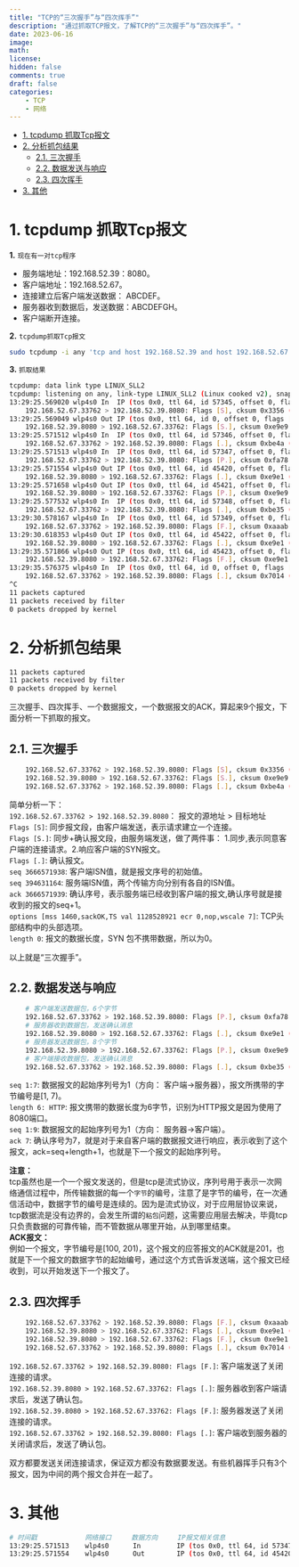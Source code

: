 ```yaml
---
title: "TCP的“三次握手”与“四次挥手”"
description: "通过抓取TCP报文，了解TCP的“三次握手”与“四次挥手”。"
date: 2023-06-16
image: 
math: 
license: 
hidden: false
comments: true
draft: false
categories:
    - TCP
    - 网络
---
```


- [1. tcpdump 抓取Tcp报文](#1-tcpdump-抓取tcp报文)
- [2. 分析抓包结果](#2-分析抓包结果)
  - [2.1. 三次握手](#21-三次握手)
  - [2.2. 数据发送与响应](#22-数据发送与响应)
  - [2.3. 四次挥手](#23-四次挥手)
- [3. 其他](#3-其他)


# 1. tcpdump 抓取Tcp报文
**1.** `现在有一对tcp程序`     
- 服务端地址：192.168.52.39：8080。       
- 客户端地址：192.168.52.67。   
- 连接建立后客户端发送数据： ABCDEF。
- 服务器收到数据后，发送数据：ABCDEFGH。    
- 客户端断开连接。   


**2.** `tcpdump抓取Tcp报文`  
```bash
sudo tcpdump -i any 'tcp and host 192.168.52.39 and host 192.168.52.67' -vvn
```

**3.** `抓取结果`   
```bash
tcpdump: data link type LINUX_SLL2
tcpdump: listening on any, link-type LINUX_SLL2 (Linux cooked v2), snapshot length 262144 bytes
13:29:25.569020 wlp4s0 In  IP (tos 0x0, ttl 64, id 57345, offset 0, flags [DF], proto TCP (6), length 60)
    192.168.52.67.33762 > 192.168.52.39.8080: Flags [S], cksum 0x3356 (correct), seq 3666571938, win 64240, options [mss 1460,sackOK,TS val 1128528921 ecr 0,nop,wscale 7], length 0
13:29:25.569049 wlp4s0 Out IP (tos 0x0, ttl 64, id 0, offset 0, flags [DF], proto TCP (6), length 60)
    192.168.52.39.8080 > 192.168.52.67.33762: Flags [S.], cksum 0xe9e9 (incorrect -> 0x92ef), seq 394631164, ack 3666571939, win 65160, options [mss 1460,sackOK,TS val 4121163671 ecr 1128528921,nop,wscale 7], length 0
13:29:25.571512 wlp4s0 In  IP (tos 0x0, ttl 64, id 57346, offset 0, flags [DF], proto TCP (6), length 52)
    192.168.52.67.33762 > 192.168.52.39.8080: Flags [.], cksum 0xbe4a (correct), seq 1, ack 1, win 502, options [nop,nop,TS val 1128528925 ecr 4121163671], length 0
13:29:25.571513 wlp4s0 In  IP (tos 0x0, ttl 64, id 57347, offset 0, flags [DF], proto TCP (6), length 58)
    192.168.52.67.33762 > 192.168.52.39.8080: Flags [P.], cksum 0xfa78 (correct), seq 1:7, ack 1, win 502, options [nop,nop,TS val 1128528925 ecr 4121163671], length 6: HTTP
13:29:25.571554 wlp4s0 Out IP (tos 0x0, ttl 64, id 45420, offset 0, flags [DF], proto TCP (6), length 52)
    192.168.52.39.8080 > 192.168.52.67.33762: Flags [.], cksum 0xe9e1 (incorrect -> 0xbe39), seq 1, ack 7, win 510, options [nop,nop,TS val 4121163674 ecr 1128528925], length 0
13:29:25.571658 wlp4s0 Out IP (tos 0x0, ttl 64, id 45421, offset 0, flags [DF], proto TCP (6), length 60)
    192.168.52.39.8080 > 192.168.52.67.33762: Flags [P.], cksum 0xe9e9 (incorrect -> 0xb520), seq 1:9, ack 7, win 510, options [nop,nop,TS val 4121163674 ecr 1128528925], length 8: HTTP
13:29:25.577532 wlp4s0 In  IP (tos 0x0, ttl 64, id 57348, offset 0, flags [DF], proto TCP (6), length 52)
    192.168.52.67.33762 > 192.168.52.39.8080: Flags [.], cksum 0xbe35 (correct), seq 7, ack 9, win 502, options [nop,nop,TS val 1128528929 ecr 4121163674], length 0
13:29:30.578167 wlp4s0 In  IP (tos 0x0, ttl 64, id 57349, offset 0, flags [DF], proto TCP (6), length 52)
    192.168.52.67.33762 > 192.168.52.39.8080: Flags [F.], cksum 0xaaab (correct), seq 7, ack 9, win 502, options [nop,nop,TS val 1128533930 ecr 4121163674], length 0
13:29:30.618353 wlp4s0 Out IP (tos 0x0, ttl 64, id 45422, offset 0, flags [DF], proto TCP (6), length 52)
    192.168.52.39.8080 > 192.168.52.67.33762: Flags [.], cksum 0xe9e1 (incorrect -> 0x96ec), seq 9, ack 8, win 510, options [nop,nop,TS val 4121168721 ecr 1128533930], length 0
13:29:35.571866 wlp4s0 Out IP (tos 0x0, ttl 64, id 45423, offset 0, flags [DF], proto TCP (6), length 52)
    192.168.52.39.8080 > 192.168.52.67.33762: Flags [F.], cksum 0xe9e1 (incorrect -> 0x8392), seq 9, ack 8, win 510, options [nop,nop,TS val 4121173674 ecr 1128533930], length 0
13:29:35.576375 wlp4s0 In  IP (tos 0x0, ttl 64, id 0, offset 0, flags [DF], proto TCP (6), length 52)
    192.168.52.67.33762 > 192.168.52.39.8080: Flags [.], cksum 0x7014 (correct), seq 8, ack 10, win 502, options [nop,nop,TS val 1128538928 ecr 4121173674], length 0
^C
11 packets captured
11 packets received by filter
0 packets dropped by kernel
```

# 2. 分析抓包结果
```bash
11 packets captured
11 packets received by filter
0 packets dropped by kernel
```
三次握手、四次挥手、一个数据报文，一个数据报文的ACK，算起来9个报文，下面分析一下抓取的报文。     


## 2.1. 三次握手
```bash
    192.168.52.67.33762 > 192.168.52.39.8080: Flags [S], cksum 0x3356 (correct), seq 3666571938, win 64240, options [mss 1460,sackOK,TS val 1128528921 ecr 0,nop,wscale 7], length 0
    192.168.52.39.8080 > 192.168.52.67.33762: Flags [S.], cksum 0xe9e9 (incorrect -> 0x92ef), seq 394631164, ack 3666571939, win 65160, options [mss 1460,sackOK,TS val 4121163671 ecr 1128528921,nop,wscale 7], length 0
    192.168.52.67.33762 > 192.168.52.39.8080: Flags [.], cksum 0xbe4a (correct), seq 1, ack 1, win 502, options [nop,nop,TS val 1128528925 ecr 4121163671], length 0
```
简单分析一下：   
`192.168.52.67.33762 > 192.168.52.39.8080`： 报文的源地址 > 目标地址    
`Flags [S]`:   同步报文段，由客户端发送，表示请求建立一个连接。   
`Flags [S.]`:  同步+确认报文段，由服务端发送，做了两件事： 1.同步,表示同意客户端的连接请求。2.响应客户端的SYN报文。    
`Flags [.]`:   确认报文。   
`seq 3666571938`:   客户端ISN值，就是报文序号的初始值。   
`seq 394631164`:    服务端ISN值，两个传输方向分别有各自的ISN值。    
`ack 3666571939`:   确认序号，表示服务端已经收到客户端的报文,确认序号就是接收到的报文的seq+1。    
`options [mss 1460,sackOK,TS val 1128528921 ecr 0,nop,wscale 7]`:   TCP头部结构中的头部选项。   
`length 0`:  报文的数据长度，SYN 包不携带数据，所以为0。    

以上就是“三次握手”。   

## 2.2. 数据发送与响应   
```bash
    # 客户端发送数据包，6个字节
    192.168.52.67.33762 > 192.168.52.39.8080: Flags [P.], cksum 0xfa78 (correct), seq 1:7, ack 1, win 502, options [nop,nop,TS val 1128528925 ecr 4121163671], length 6: HTTP
    # 服务器收到数据包，发送确认消息
    192.168.52.39.8080 > 192.168.52.67.33762: Flags [.], cksum 0xe9e1 (incorrect -> 0xbe39), seq 1, ack 7, win 510, options [nop,nop,TS val 4121163674 ecr 1128528925], length 0
    # 服务器发送数据包，8个字节
    192.168.52.39.8080 > 192.168.52.67.33762: Flags [P.], cksum 0xe9e9 (incorrect -> 0xb520), seq 1:9, ack 7, win 510, options [nop,nop,TS val 4121163674 ecr 1128528925], length 8: HTTP
    # 客户端接收数据包，发送确认消息
    192.168.52.67.33762 > 192.168.52.39.8080: Flags [.], cksum 0xbe35 (correct), seq 7, ack 9, win 502, options [nop,nop,TS val 1128528929 ecr 4121163674], length 0
```
`seq 1:7`:         数据报文的起始序列号为1（方向： 客户端->服务器），报文所携带的字节编号是[1, 7)。     
`length 6: HTTP`:  报文携带的数据长度为6字节，识别为HTTP报文是因为使用了8080端口。    
`seq 1:9`:         数据报文的起始序列号为1（方向： 服务器->客户端）。    
`ack 7`:           确认序号为7，就是对于来自客户端的数据报文进行响应，表示收到了这个报文，ack=seq+length+1，也就是下一个报文的起始序列号。

**注意：**   
 tcp虽然也是一个一个报文发送的，但是tcp是流式协议，序列号用于表示一次网络通信过程中，所传输数据的每一个`字节`的编号，注意了是字节的编号，在一次通信活动中，数据字节的编号是连续的。因为是流式协议，对于应用层协议来说，tcp数据流是没有边界的，会发生所谓的`粘包`问题，这需要应用层去解决，毕竟tcp只负责数据的可靠传输，而不管数据从哪里开始，从到哪里结束。   
**ACK报文：**   
例如一个报文，字节编号是[100, 201)，这个报文的应答报文的ACK就是201，也就是下一个报文的数据字节的起始编号，通过这个方式告诉发送端，这个报文已经收到，可以开始发送下一个报文了。  

## 2.3. 四次挥手   
```bash
    192.168.52.67.33762 > 192.168.52.39.8080: Flags [F.], cksum 0xaaab (correct), seq 7, ack 9, win 502, options [nop,nop,TS val 1128533930 ecr 4121163674], length 0
    192.168.52.39.8080 > 192.168.52.67.33762: Flags [.], cksum 0xe9e1 (incorrect -> 0x96ec), seq 9, ack 8, win 510, options [nop,nop,TS val 4121168721 ecr 1128533930], length 0
    192.168.52.39.8080 > 192.168.52.67.33762: Flags [F.], cksum 0xe9e1 (incorrect -> 0x8392), seq 9, ack 8, win 510, options [nop,nop,TS val 4121173674 ecr 1128533930], length 0
    192.168.52.67.33762 > 192.168.52.39.8080: Flags [.], cksum 0x7014 (correct), seq 8, ack 10, win 502, options [nop,nop,TS val 1128538928 ecr 4121173674], length 0
```
`192.168.52.67.33762 > 192.168.52.39.8080: Flags [F.]`:   客户端发送了关闭连接的请求。   
`192.168.52.39.8080 > 192.168.52.67.33762: Flags [.]`:    服务器收到客户端请求后，发送了确认包。     
`192.168.52.39.8080 > 192.168.52.67.33762: Flags [F.]`:   服务器发送了关闭连接的请求。    
`192.168.52.67.33762 > 192.168.52.39.8080: Flags [.]`:    客户端收到服务器的关闭请求后，发送了确认包。   

双方都要发送关闭连接请求，保证双方都没有数据要发送。有些机器挥手只有3个报文，因为中间的两个报文合并在一起了。    


# 3. 其他
```bash
# 时间戳            网络接口     数据方向     IP报文相关信息                                                  
13:29:25.571513    wlp4s0      In         IP (tos 0x0, ttl 64, id 57347, offset 0, flags [DF], proto TCP (6), length 58)
13:29:25.571554    wlp4s0      Out        IP (tos 0x0, ttl 64, id 45420, offset 0, flags [DF], proto TCP (6), length 52)
```

